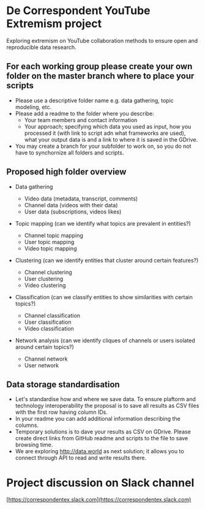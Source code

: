 # De Correspondent YouTube Extremism project
Exploring extremism on YouTube collaboration methods to ensure open and reproducible data research.

## For each working group please create your own folder on the master branch where to place your scripts
- Please use a descriptive folder name e.g. data gathering, topic modeling, etc.
- Please add a readme to the folder where you describe:
  - Your team members and contact information
  - Your approach; specifying which data you used as input, how you processed it (with link to script adn what frameworks are used), what your output data is and a link to where it is saved in the GDrive.
- You may create a branch for your subfolder to work on, so you do not have to synchornize all folders and scripts.

## Proposed high folder overview

- Data gathering
  - Video data (metadata, transcript, comments)
  - Channel data (videos with their data)
  - User data (subscriptions, videos likes)
  
- Topic mapping (can we identify what topics are prevalent in entities?)
  - Channel topic mapping
  - User topic mapping
  - Video topic mapping
  
- Clustering (can we identify entities that cluster around certain features?)
  - Channel clustering
  - User clustering
  - Video clustering
  
- Classification (can we classify entities to show similarities with certain topics?)
  - Channel classification
  - User classification
  - Video classification
  
- Network analysis (can we identify cliques of channels or users isolated around certain topics?)
  - Channel network
  - User network
  
## Data storage standardisation
- Let's standardise how and where we save data. To ensure plaftorm and technology interoperability the proposal is to save all results as CSV files with the first row having column IDs.
- In your readme you can add additional information describing the columns.
- Temporary solutions is to dave your results as CSV on GDrive. Please create direct links from GitHub readme and scripts to the file to save browsing time.
- We are exploring http://data.world as next solution; it allows you to connect through API to read and write results there.

# Project discussion on Slack channel
[https://correspondentex.slack.com](https://correspondentex.slack.com)
